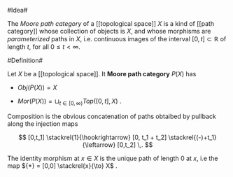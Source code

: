 #Idea#

The _Moore path category_ of a [[topological space]] $X$ is a kind of [[path category]] whose collection of objects is $X$, and whose morphisms are _parameterized_ paths in $X$, i.e. continuous images of the interval $[0,t] \subset \mathbb{R}$ of length $t$, for all $0 \leq t \lt \infty$.

#Definition#

Let $X$ be a [[topological space]]. It **Moore path category** $P(X)$ has

* $Obj(P(X)) = X$

* $Mor(P(X)) = \sqcup_{t \in [0,\infty)} Top([0,t],X)$ .

Composition is the obvious concatenation of paths obtaibed by pullback along the injection maps

$$
  [0,t_1] \stackrel{1}{\hookrightarrow} [0, t_1 + t_2]
  \stackrel{(-)+t_1}{\leftarrow}
  [0,t_2]
  \,.
$$

The identity morphism at $x \in X$ is the unique path of length 0 at $x$, i.e the map ${*} = [0,0] \stackrel{x}{\to} X$ .